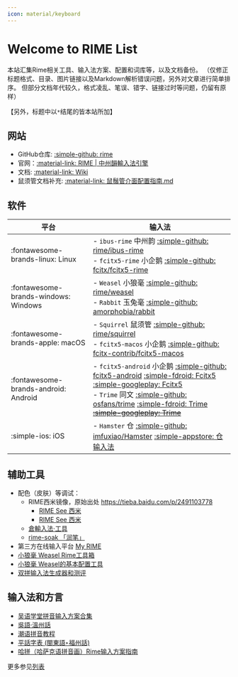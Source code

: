 ```yaml
---
icon: material/keyboard
---
```


# Welcome to RIME List

本站汇集Rime相关工具、输入法方案、配置和词库等，以及文档备份。
（仅修正标题格式、目录、图片链接以及Markdown解析错误问题，另外对文章进行简单排序。
但部分文档年代较久，格式凌乱、笔误、错字、链接过时等问题，仍留有原样）

【另外，标题中以`*`结尾的皆本站所加】

## 网站

- GitHub仓库: [:simple-github: rime](https://github.com/rime/)
- 官网：[:material-link: RIME | 中州韻輸入法引擎](https://rime.im/)
- 文档: [:material-link: Wiki](https://github.com/rime/home/wiki)
- 鼠须管文档补充: [:material-link: 鼠鬚管介面配置指南.md](https://github.com/LEOYoon-Tsaw/Rime_collections)

## 软件

| 平台                                 | 输入法                                                                                                                                                                                                                                                                                                     |
| ------------------------------------ | ---------------------------------------------------------------------------------------------------------------------------------------------------------------------------------------------------------------------------------------------------------------------------------------------------------- |
| :fontawesome-brands-linux: Linux     | - `ibus-rime` 中州韵 [:simple-github: rime/ibus-rime][gh-ibus-rime] <br> - `fcitx5-rime` 小企鹅 [:simple-github: fcitx/fcitx5-rime][gh-fcitx5-rime]                                                                                                                                                        |
| :fontawesome-brands-windows: Windows | - `Weasel` 小狼毫 [:simple-github: rime/weasel][gh-weasel] <br> - `Rabbit` 玉兔毫 [:simple-github: amorphobia/rabbit][gh-rabbit]                                                                                                                                                                           |
| :fontawesome-brands-apple: macOS     | - `Squirrel` 鼠须管 [:simple-github: rime/squirrel][gh-squirrel] <br> - `fcitx5-macos` 小企鹅 [:simple-github: fcitx-contrib/fcitx5-macos][gh-fcitx5-mac]                                                                                                                                                  |
| :fontawesome-brands-android: Android | - `fcitx5-android` 小企鹅  [:simple-github: fcitx5-android][gh-fcitx5] [:simple-fdroid: Fcitx5][fd-fcitx5] [:simple-googleplay: Fcitx5][gp-fcitx5] <br> - `Trime` 同文 [:simple-github: osfans/trime][gh-trime] [:simple-fdroid: Trime][fd-trime] ~~[:simple-googleplay: Trime][gp-trime]~~ |
| :simple-ios: iOS                     | - `Hamster` 仓 [:simple-github: imfuxiao/Hamster][gh-ham] [:simple-appstore: 仓输入法][ap-ham]                                                                                                                                                                                                             |

[gh-ibus-rime]: https://github.com/rime/ibus-rime
[gh-fcitx5-rime]: https://github.com/fcitx/fcitx5-rime
[gh-weasel]: https://github.com/rime/weasel
[gh-rabbit]: https://github.com/amorphobia/rabbit
[gh-squirrel]: https://github.com/rime/squirrel
[gh-fcitx5-mac]: https://github.com/fcitx-contrib/fcitx5-macos
[gh-fcitx5]: https://github.com/fcitx5-android/fcitx5-android
[fd-fcitx5]: https://f-droid.org/en/packages/org.fcitx.fcitx5.android/
[gp-fcitx5]: https://play.google.com/store/apps/details?id=org.fcitx.fcitx5.android
[gh-trime]: https://github.com/osfans/trime
[fd-trime]: https://f-droid.org/packages/com.osfans.trime
[gp-trime]: https://play.google.com/store/apps/details?id=com.osfans.trime
[gh-ham]: https://github.com/imfuxiao/Hamster
[ap-ham]: https://apps.apple.com/cn/app/仓输入法/id6446617683

## 辅助工具

- 配色（皮肤）等调试：
  - RIME西米镜像，原始出处 <https://tieba.baidu.com/p/2491103778>
    - [RIME See 西米](https://fxliang.github.io/RimeSeeMe/)
    - [RIME See 西米](https://nb5p.github.io/Rime-See-Me/)
  - [倉輸入法·工具](https://lost-melody.github.io/hamster-tools/)
  - [rime-soak 「润笔」](https://pdog18.github.io/rime-soak)
- 第三方在线输入平台 [My RIME](https://my-rime.vercel.app)
- [小狼毫 Weasel Rime工具箱](https://github.com/Yiklek/RimeTool)
- [小狼毫 Weasel的基本配置工具](https://github.com/qzly/RimeControl)
- [双拼输入法生成器和测评](https://macroxue.github.io/shuangpin/)

## 输入法和方言

- [吴语学堂拼音输入方案合集](https://ngli.github.io)
- [吳語·溫州話](https://zwolken.github.io/rime-wenzhounese/)
- [潮语拼音教程](https://kahaani.github.io/gatian/)
- [平話字表 (閩東語‣福州話)](https://only3km.github.io/ciklinbekin/)
- [哈拼（哈萨克语拼音画）Rime输入方案指南](https://ha-pin.github.io/ime-guide)

更多参见[列表](./list.md)
